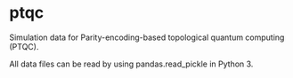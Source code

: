 # ptqc
Simulation data for Parity-encoding-based topological quantum computing (PTQC).

All data files can be read by using pandas.read_pickle in Python 3.
